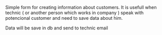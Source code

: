 Simple form for creating information about customers.
It is usefull when technic ( or another person which works in company ) speak with potencional customer and need to save data about him.

Data will be save in db and send to technic email

